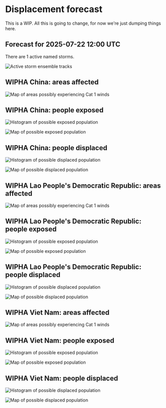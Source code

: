 # Displacement forecast

This is a WIP. All this is going to change, for now we're just dumping things here.

## Forecast for 2025-07-22 12:00 UTC

There are 1 active named storms.

![Active storm ensemble tracks](ECMWF_TC_tracks_20250722120000.png)


## WIPHA China: areas affected

![Map of areas possibly experiencing Cat 1 winds](impact-map_TC_ECMWF_ens_WIPHA_2025-07-22_12UTC_CHN_cat1.png)


## WIPHA China: people exposed

![Histogram of possible exposed population](impact-histogram_TC_ECMWF_ens_WIPHA_2025-07-22_12UTC_CHN_exposed.png)

![Map of possible exposed population](impact-map_TC_ECMWF_ens_WIPHA_2025-07-22_12UTC_CHN_exposed.png)


## WIPHA China: people displaced

![Histogram of possible displaced population](impact-histogram_TC_ECMWF_ens_WIPHA_2025-07-22_12UTC_CHN_displaced.png)


![Map of possible displaced population](impact-map_TC_ECMWF_ens_WIPHA_2025-07-22_12UTC_CHN_displaced.png)


## WIPHA Lao People's Democratic Republic: areas affected

![Map of areas possibly experiencing Cat 1 winds](impact-map_TC_ECMWF_ens_WIPHA_2025-07-22_12UTC_LAO_cat1.png)


## WIPHA Lao People's Democratic Republic: people exposed

![Histogram of possible exposed population](impact-histogram_TC_ECMWF_ens_WIPHA_2025-07-22_12UTC_LAO_exposed.png)

![Map of possible exposed population](impact-map_TC_ECMWF_ens_WIPHA_2025-07-22_12UTC_LAO_exposed.png)


## WIPHA Lao People's Democratic Republic: people displaced

![Histogram of possible displaced population](impact-histogram_TC_ECMWF_ens_WIPHA_2025-07-22_12UTC_LAO_displaced.png)


![Map of possible displaced population](impact-map_TC_ECMWF_ens_WIPHA_2025-07-22_12UTC_LAO_displaced.png)


## WIPHA Viet Nam: areas affected

![Map of areas possibly experiencing Cat 1 winds](impact-map_TC_ECMWF_ens_WIPHA_2025-07-22_12UTC_VNM_cat1.png)


## WIPHA Viet Nam: people exposed

![Histogram of possible exposed population](impact-histogram_TC_ECMWF_ens_WIPHA_2025-07-22_12UTC_VNM_exposed.png)

![Map of possible exposed population](impact-map_TC_ECMWF_ens_WIPHA_2025-07-22_12UTC_VNM_exposed.png)


## WIPHA Viet Nam: people displaced

![Histogram of possible displaced population](impact-histogram_TC_ECMWF_ens_WIPHA_2025-07-22_12UTC_VNM_displaced.png)


![Map of possible displaced population](impact-map_TC_ECMWF_ens_WIPHA_2025-07-22_12UTC_VNM_displaced.png)


